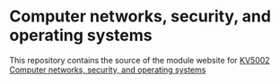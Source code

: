 # Computer networks, security, and operating systems

This repository contains the source of the module website for
<a href="http://hesabu.net/kv5002">KV5002 Computer networks, security, and operating systems</a>
